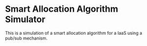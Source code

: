 Smart Allocation Algorithm Simulator
=====================

This is a simulation of a smart allocation algorithm for a IaaS using a pub/sub mechanism.